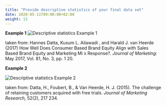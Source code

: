 ```yaml
---
title: "Provide descriptive statistics of your final data set"
date: 2020-05-11T09:00:00+02:00
weight: 12
---
```


**Example 1**
![Descriptive statistics Example 1](/assets/Descriptive_statistics_eg1.png)

taken from: Hannes Datta, Kusum L. Ailawadi , and Harald J. van Heerde (2017) How Well Does Consumer Based Brand Equity Align with Sales Based Brand Equity and Marketing Mi x Response?. *Journal of
Marketing:* May 2017, Vol. 81, No. 3, pp. 1 20.

__Example 2__

![Descriptive statistics Example 2](/assets/Descriptive_statistics_eg2.png)

taken from: Datta, H., Foubert, B., & Van Heerde, H. J. (2015). The challenge of retaining customers acquired with free trials. *Journal of Marketing Research,* 52(2), 217 234.
